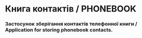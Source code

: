 # Книга контактів / PHONEBOOK

### Застосунок зберігання контактів телефонної книги / Application for storing phonebook contacts.
